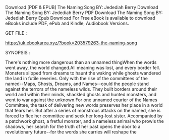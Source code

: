 Download [PDF & EPUB] The Naming Song BY: Jedediah Berry Download The Naming Song BY: Jedediah Berry PDF Download The Naming Song BY: Jedediah Berry Epub Download For Free eBook is available to download eBooks include PDF, ePub and Kindle, Audiobook Versions.

GET FILE :

https://uk.ebookarea.xyz/?book=203579263-the-naming-song

SYNOPSIS : 

There's nothing more dangerous than an unnamed thingWhen the words went away, the world changed.All meaning was lost, and every border fell. Monsters slipped from dreams to haunt the waking while ghosts wandered the land in futile reveries. Only with the rise of the committees of the named--Maps, Ghosts, Dreams, and Names--could the people stand against the terrors of the nameless wilds. They built borders around their world and within their minds, shackled ghosts and hunted monsters, and went to war against the unknown.For one unnamed courier of the Names Committee, the task of delivering new words preserves her place in a world that fears her. But after a series of monstrous attacks on the named, she is forced to flee her committee and seek her long-lost sister. Accompanied by a patchwork ghost, a fretful monster, and a nameless animal who prowls the shadows, her search for the truth of her past opens the door to a revolutionary future--for the words she carries will reshape the 
